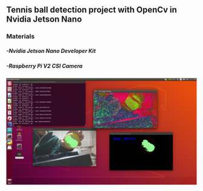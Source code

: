 
## Tennis ball detection project with OpenCv in Nvidia Jetson Nano

### Materials

##### -Nvidia Jetson Nano Developer Kit
##### -Raspberry Pi V2 CSI Camera

![Figure 1](https://github.com/Kucukcollu/tennis_ball_detection/blob/master/figure/Screenshot%20from%202021-03-13%2022-10-59.png)
